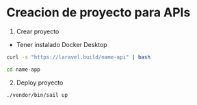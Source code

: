 # Creacion de proyecto para APIs
1. Crear proyecto
* Tener instalado Docker Desktop
```bash
curl -s "https://laravel.build/name-api" | bash
```
```bash
cd name-app
```
2. Deploy proyecto
```bash
./vendor/bin/sail up
```